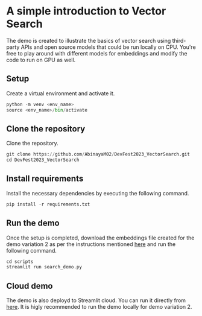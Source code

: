 # A simple introduction to Vector Search
The demo is created to illustrate the basics of vector search using third-party APIs and open source models that could be run locally on CPU.
You're free to play around with different models for embeddings and modify the code to run on GPU as well.

## Setup
Create a virtual environment and activate it.
```python
python -m venv <env_name>
source <env_name>/bin/activate
```

## Clone the repository
Clone the repository.
```python
git clone https://github.com/AbinayaM02/DevFest2023_VectorSearch.git
cd DevFest2023_VectorSearch
```

## Install requirements
Install the necessary dependencies by executing the following command.
```python
pip install -r requirements.txt
```

## Run the demo
Once the setup is completed, download the embeddings file created for the demo variation 2 as per the instructions mentioned [here](https://github.com/AbinayaM02/DevFest2023_VectorSearch/blob/main/data/README.md) and run the following command.
```python
cd scripts
streamlit run search_demo.py
```

## Cloud demo
The demo is also deployd to Streamlit cloud. You can run it directly from [here](https://devfest2023vectorsearch.streamlit.app/).
It is higly recommended to run the demo locally for demo variation 2. 

